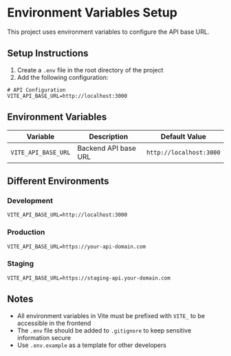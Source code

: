 # Environment Variables Setup

This project uses environment variables to configure the API base URL.

## Setup Instructions

1. Create a `.env` file in the root directory of the project
2. Add the following configuration:

```env
# API Configuration
VITE_API_BASE_URL=http://localhost:3000
```

## Environment Variables

| Variable            | Description          | Default Value           |
| ------------------- | -------------------- | ----------------------- |
| `VITE_API_BASE_URL` | Backend API base URL | `http://localhost:3000` |

## Different Environments

### Development

```env
VITE_API_BASE_URL=http://localhost:3000
```

### Production

```env
VITE_API_BASE_URL=https://your-api-domain.com
```

### Staging

```env
VITE_API_BASE_URL=https://staging-api.your-domain.com
```

## Notes

- All environment variables in Vite must be prefixed with `VITE_` to be accessible in the frontend
- The `.env` file should be added to `.gitignore` to keep sensitive information secure
- Use `.env.example` as a template for other developers
